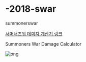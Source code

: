 # -2018-swar
summonerswar

<a href="https://veev23.github.io/2018-swar/DamageCalc">서머너즈워 데미지 계산기 링크</a>

Summoners War Damage Calculator

![png](https://veev23.github.io/2018-swar/1.png)
